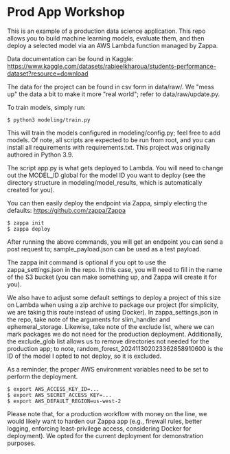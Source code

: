 # Prod App Workshop
This is an example of a production data science application. This repo allows you to 
build machine learning models, evaluate them, and then deploy a selected model via 
an AWS Lambda function managed by Zappa. 

Data documentation can be found in Kaggle: 
https://www.kaggle.com/datasets/rabieelkharoua/students-performance-dataset?resource=download

The data for the project can be found in csv form in data/raw/. We "mess up" the 
data a bit to make it more "real world"; refer to data/raw/update.py.

To train models, simply run:

```console
$ python3 modeling/train.py
```

This will train the models configured in modeling/config.py; feel free to add 
models. Of note, all scripts are expected to be run from root, and you can install
all requirements with requirements.txt. This project was originally authored in
Python 3.9. 

The script app.py is what gets deployed to Lambda. You will need to change out
the MODEL_ID global for the model ID you want to deploy (see the directory 
structure in modeling/model_results, which is automatically created for you). 

You can then easily deploy the endpoint via Zappa, simply electing the defaults: 
https://github.com/zappa/Zappa

```console
$ zappa init
$ zappa deploy
```

After running the above commands, you will get an endpoint you can send a post
request to; sample_payload.json can be used as a test payload. 

The zappa init command is optional if you opt to use the zappa_settings.json in
the repo. In this case, you will need to fill in the name of the S3 bucket
(you can make something up, and Zappa will create it for you).

We also have to adjust some default settings to deploy a project of this size on
Lambda when using a zip archive to package our project (for simplicity, we are 
taking this route instead of using Docker). In zappa_settings.json in the repo, 
take note of the arguments for slim_handler and ephemeral_storage. Likewise, 
take note of the exclude list, where we can mark packages we do not need for 
the production deployment. Additionally,
the exclude_glob list allows us to remove directories not needed for the 
production app; to note, random_forest_202411302023362858910600 is the ID of the
model I opted to not deploy, so it is excluded.

As a reminder, the proper AWS environment variables need to be set to perform the
deployment. 
```console
$ export AWS_ACCESS_KEY_ID=...
$ export AWS_SECRET_ACCESS_KEY=...
$ export AWS_DEFAULT_REGION=us-west-2
```

Please note that, for a production workflow with money on the line, we would 
likely want to harden our Zappa app (e.g., firewall rules, better logging, 
enforcing least-privilege access, considering Docker for deployment). We opted for
the current deployment for demonstration purposes. 
